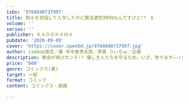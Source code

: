 ```yaml
---
isbn: '9784040737997'
title: 剣士を目指して入学したのに魔法適性9999なんですけど!?　6
volume: ''
series: ''
publisher: ＫＡＤＯＫＡＷＡ
pubdate: '2020-09-09'
cover: 'https://cover.openbd.jp/9784040737997.jpg'
author: iimAn&惟丞／著 年中麦茶太郎／原著 りいちゅ／企画
description: 教会が再び大ンチ!? 優しき人たちを守るため、いざ、参ります――!!
price: '660'
genre: コミックス(書)
target: 一般
format: コミック
content: コミックス・劇画

---
```

